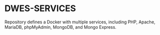 # DWES-SERVICES
Repository defines a Docker with multiple services, including PHP, Apache, MariaDB, phpMyAdmin, MongoDB, and Mongo Express.
